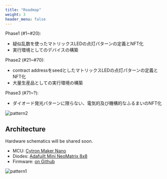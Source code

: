 ```yaml
---
title: "Roadmap"
weight: 3
header_menu: false
---
```



Phase1 (#1~#20): 
- 疑似乱数を使ったマトリックスLEDの点灯パターンの定義とNFT化
- 実行環境としてのデバイスの構築

Phase2 (#21~#70): 
- contract addressをseedとしたマトリックスLEDの点灯パターンの定義とNFT化
- 大量生産品としての実行環境の構築

Phase3 (#71~?): 
- ダイオード発光パターンに限らない、電気的及び機構的なふるまいのNFT化

![pattern2](images/pattern2.gif) 

## Architecture

Hardware schematics will be shared soon.

- MCU: [Cytron Maker Nano](https://www.cytron.io/p-maker-nano-simplifying-arduino-for-projects)
- Diodes: [Adafuilt Mini NeoMatrix 8x8](https://www.adafruit.com/product/1487)
- Firmware: [on Github](https://github.com/kopanitsa/NF-LED)

![pattern1](images/pattern1.gif) 
